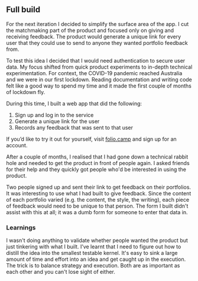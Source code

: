 ## Full build

For the next iteration I decided to simplify the surface area of the app. I cut the matchmaking part of the product and focused only on giving and receiving feedback. The product would generate a unique link for every user that they could use to send to anyone they wanted portfolio feedback from. 

To test this idea I decided that I would need authentication to secure user data. My focus shifted from quick product experiments to in-depth technical experimentation. For context, the COVID-19 pandemic reached Australia and we were in our first lockdown. Reading documentation and writing code felt like a good way to spend my time and it made the first couple of months of lockdown fly. 

During this time, I built a web app that did the following:

1. Sign up and log in to the service
2. Generate a unique link for the user
3. Records any feedback that was sent to that user

If you’d like to try it out for yourself, visit [folio.camp](https://folio.camp) and sign up for an account.

After a couple of months, I realised that I had gone down a technical rabbit hole and needed to get the product in front of people again. I asked friends for their help and they quickly got people who'd be interested in using the product.  

Two people signed up and sent their link to get feedback on their portfolios. It was interesting to use what I had built to give feedback. Since the content of each portfolio varied (e.g. the content, the style, the writing), each piece of feedback would need to be unique to that person. The form I built didn't assist with this at all; it was a dumb form for someone to enter that data in. 

### Learnings
I wasn't doing anything to validate whether people wanted the product but just tinkering with what I built. I’ve learnt that I need to figure out how to distill the idea into the smallest testable kernel. It's easy to sink a large amount of time and effort into an idea and get caught up in the execution. The trick is to balance strategy and execution. Both are as important as each other and you can't lose sight of either.